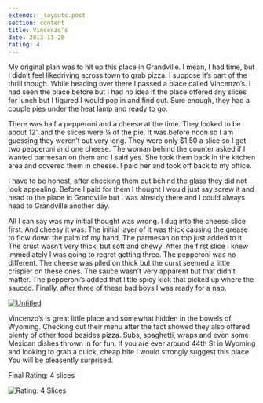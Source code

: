 ```yaml
---
extends: _layouts.post
section: content
title: Vincenzo's
date: 2013-11-20
rating: 4
---
```


My original plan was to hit up this place in Grandville. I mean, I had time, but I didn’t feel likedriving across town to grab pizza. I suppose it’s part of the thrill though. While heading over there I passed a place called Vincenzo’s. I had seen the place before but I had no idea if the place offered any slices for lunch but I figured I would pop in and find out. Sure enough, they had a couple pies under the heat lamp and ready to go.

There was half a pepperoni and a cheese at the time. They looked to be about 12” and the slices were ¼ of the pie. It was before noon so I am guessing they weren’t out very long. They were only $1.50 a slice so I got two pepperoni and one cheese. The woman behind the counter asked if I wanted parmesan on them and I said yes. She took them back in the kitchen area and covered them in cheese. I paid her and took off back to my office.

I have to be honest, after checking them out behind the glass they did not look appealing. Before I paid for them I thought I would just say screw it and head to the place in Grandville but I was already there and I could always head to Grandville another day.

All I can say was my initial thought was wrong. I dug into the cheese slice first. And cheesy it was. The initial layer of it was thick causing the grease to flow down the palm of my hand. The parmesan on top just added to it. The crust wasn’t very thick, but soft and chewy. After the first slice I knew immediately I was going to regret getting three. The pepperoni was no different. The cheese was piled on thick but the curst seemed a little crispier on these ones. The sauce wasn’t very apparent but that didn’t matter. The pepperoni’s added that little spicy kick that picked up where the sauced. Finally, after three of these bad boys I was ready for a nap.

[![Untitled](http://farm4.staticflickr.com/3732/11327321104_e27d50e8bc.jpg)](http://www.flickr.com/photos/joefearnley/11327321104/ "Untitled by joefearnley, on Flickr")

Vincenzo’s is great little place and somewhat hidden in the bowels of Wyoming. Checking out their menu after the fact showed they also offered plenty of other food besides pizza. Subs, spaghetti, wraps and even some Mexican dishes thrown in for fun. If you are ever around 44th St in Wyoming and looking to grab a quick, cheap bite I would strongly suggest this place. You will be pleasently surprised.

Final Rating: 4 slices

![Rating: 4 Slices](/assets/img/pizza4_sm.jpg)